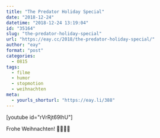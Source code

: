 ```yaml
---
title: "The Predator Holiday Special"
date: "2018-12-24"
datetime: "2018-12-24 13:19:04"
id: "35164"
slug: "the-predator-holiday-special"
url: "https://eay.cc/2018/the-predator-holiday-special/"
author: "eay"
format: "post"
categories:
  - 0815
tags:
  - filme
  - humor
  - stopmotion
  - weihnachten
meta:
  - yourls_shorturl: "https://eay.li/388"
---
```


\[youtube id="rVrRjt69lhU"\]

Frohe Weihnachten! 🎁🎄🎅🏻
